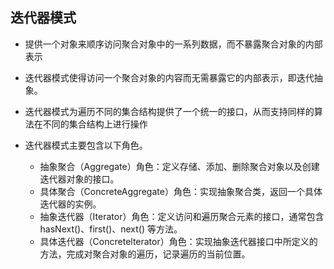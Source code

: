## 迭代器模式
* 提供一个对象来顺序访问聚合对象中的一系列数据，而不暴露聚合对象的内部表示

* 迭代器模式使得访问一个聚合对象的内容而无需暴露它的内部表示，即迭代抽象。
* 迭代器模式为遍历不同的集合结构提供了一个统一的接口，从而支持同样的算法在不同的集合结构上进行操作

* 迭代器模式主要包含以下角色。
    * 抽象聚合（Aggregate）角色：定义存储、添加、删除聚合对象以及创建迭代器对象的接口。
    * 具体聚合（ConcreteAggregate）角色：实现抽象聚合类，返回一个具体迭代器的实例。
    * 抽象迭代器（Iterator）角色：定义访问和遍历聚合元素的接口，通常包含 hasNext()、first()、next() 等方法。
    * 具体迭代器（Concretelterator）角色：实现抽象迭代器接口中所定义的方法，完成对聚合对象的遍历，记录遍历的当前位置。
